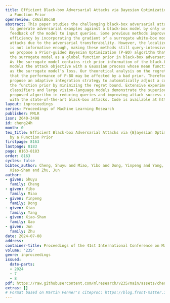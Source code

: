 ```yaml
---
title: Efficient Black-box Adversarial Attacks via Bayesian Optimization Guided by
  a Function Prior
openreview: CR6Sl80cn8
abstract: This paper studies the challenging black-box adversarial attack that aims
  to generate adversarial examples against a black-box model by only using output
  feedback of the model to input queries. Some previous methods improve the query
  efficiency by incorporating the gradient of a surrogate white-box model into query-based
  attacks due to the adversarial transferability. However, the localized gradient
  is not informative enough, making these methods still query-intensive. In this paper,
  we propose a Prior-guided Bayesian Optimization (P-BO) algorithm that leverages
  the surrogate model as a global function prior in black-box adversarial attacks.
  As the surrogate model contains rich prior information of the black-box one, P-BO
  models the attack objective with a Gaussian process whose mean function is initialized
  as the surrogate model’s loss. Our theoretical analysis on the regret bound indicates
  that the performance of P-BO may be affected by a bad prior. Therefore, we further
  propose an adaptive integration strategy to automatically adjust a coefficient on
  the function prior by minimizing the regret bound. Extensive experiments on image
  classifiers and large vision-language models demonstrate the superiority of the
  proposed algorithm in reducing queries and improving attack success rates compared
  with the state-of-the-art black-box attacks. Code is available at https://github.com/yibo-miao/PBO-Attack.
layout: inproceedings
series: Proceedings of Machine Learning Research
publisher: PMLR
issn: 2640-3498
id: cheng24h
month: 0
tex_title: Efficient Black-box Adversarial Attacks via {B}ayesian Optimization Guided
  by a Function Prior
firstpage: 8163
lastpage: 8183
page: 8163-8183
order: 8163
cycles: false
bibtex_author: Cheng, Shuyu and Miao, Yibo and Dong, Yinpeng and Yang, Xiao and Gao,
  Xiao-Shan and Zhu, Jun
author:
- given: Shuyu
  family: Cheng
- given: Yibo
  family: Miao
- given: Yinpeng
  family: Dong
- given: Xiao
  family: Yang
- given: Xiao-Shan
  family: Gao
- given: Jun
  family: Zhu
date: 2024-07-08
address:
container-title: Proceedings of the 41st International Conference on Machine Learning
volume: '235'
genre: inproceedings
issued:
  date-parts:
  - 2024
  - 7
  - 8
pdf: https://raw.githubusercontent.com/mlresearch/v235/main/assets/cheng24h/cheng24h.pdf
extras: []
# Format based on Martin Fenner's citeproc: https://blog.front-matter.io/posts/citeproc-yaml-for-bibliographies/
---
```


